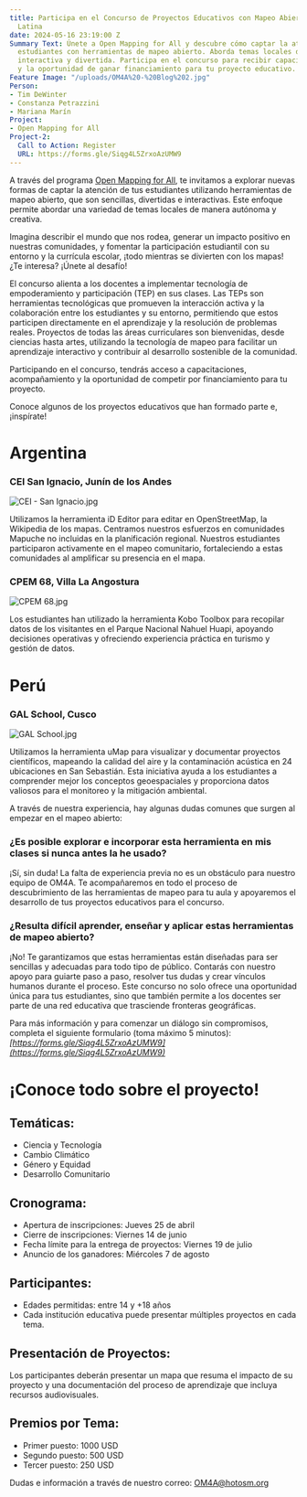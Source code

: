 ```yaml
---
title: Participa en el Concurso de Proyectos Educativos con Mapeo Abierto de América
  Latina
date: 2024-05-16 23:19:00 Z
Summary Text: Únete a Open Mapping for All y descubre cómo captar la atención de tus
  estudiantes con herramientas de mapeo abierto. Aborda temas locales de manera creativa,
  interactiva y divertida. Participa en el concurso para recibir capacitaciones, acompañamiento
  y la oportunidad de ganar financiamiento para tu proyecto educativo.
Feature Image: "/uploads/OM4A%20-%20Blog%202.jpg"
Person:
- Tim DeWinter
- Constanza Petrazzini
- Mariana Marín
Project:
- Open Mapping for All
Project-2:
  Call to Action: Register
  URL: https://forms.gle/Siqg4L5ZrxoAzUMW9
---
```


A través del programa [Open Mapping for All](https://www.hotosm.org/projects/open-mapping-for-all/), te invitamos a explorar nuevas formas de captar la atención de tus estudiantes utilizando herramientas de mapeo abierto, que son sencillas, divertidas e interactivas. Este enfoque permite abordar una variedad de temas locales de manera autónoma y creativa.

Imagina describir el mundo que nos rodea, generar un impacto positivo en nuestras comunidades, y fomentar la participación estudiantil con su entorno y la currícula escolar, ¡todo mientras se divierten con los mapas! ¿Te interesa? ¡Únete al desafío!

El concurso alienta a los docentes a implementar tecnología de empoderamiento y participación (TEP) en sus clases. Las TEPs son herramientas tecnológicas que promueven la interacción activa y la colaboración entre los estudiantes y su entorno, permitiendo que estos participen directamente en el aprendizaje y la resolución de problemas reales. Proyectos de todas las áreas curriculares son bienvenidas, desde ciencias hasta artes, utilizando la tecnología de mapeo para facilitar un aprendizaje interactivo y contribuir al desarrollo sostenible de la comunidad.

Participando en el concurso, tendrás acceso a capacitaciones, acompañamiento y la oportunidad de competir por financiamiento para tu proyecto.

Conoce algunos de los proyectos educativos que han formado parte e, ¡inspírate!

# Argentina
### CEI San Ignacio, Junín de los Andes
![CEI - San Ignacio.jpg](/uploads/CEI%20-%20San%20Ignacio.jpg)

Utilizamos la herramienta iD Editor para editar en OpenStreetMap, la Wikipedia de los mapas. Centramos nuestros esfuerzos en comunidades Mapuche no incluidas en la planificación regional. Nuestros estudiantes participaron activamente en el mapeo comunitario, fortaleciendo a estas comunidades al amplificar su presencia en el mapa.

### CPEM 68, Villa La Angostura
![CPEM 68.jpg](/uploads/CPEM%2068.jpg)

Los estudiantes han utilizado la herramienta Kobo Toolbox para recopilar datos de los visitantes en el Parque Nacional Nahuel Huapi, apoyando decisiones operativas y ofreciendo experiencia práctica en turismo y gestión de datos.

# Perú
### GAL School, Cusco
![GAL School.jpg](/uploads/GAL%20School.jpg)

Utilizamos la herramienta uMap para visualizar y documentar proyectos científicos, mapeando la calidad del aire y la contaminación acústica en 24 ubicaciones en San Sebastián. Esta iniciativa ayuda a los estudiantes a comprender mejor los conceptos geoespaciales y proporciona datos valiosos para el monitoreo y la mitigación ambiental.

A través de nuestra experiencia, hay algunas dudas comunes que surgen al empezar en el mapeo abierto:

### ¿Es posible explorar e incorporar esta herramienta en mis clases si nunca antes la he usado?

¡Sí, sin duda! La falta de experiencia previa no es un obstáculo para nuestro equipo de OM4A. Te acompañaremos en todo el proceso de descubrimiento de las herramientas de mapeo para tu aula y apoyaremos el desarrollo de tus proyectos educativos para el concurso.

### ¿Resulta difícil aprender, enseñar y aplicar estas herramientas de mapeo abierto?

¡No! Te garantizamos que estas herramientas están diseñadas para ser sencillas y adecuadas para todo tipo de público. Contarás con nuestro apoyo para guiarte paso a paso, resolver tus dudas y crear vínculos humanos durante el proceso. Este concurso no solo ofrece una oportunidad única para tus estudiantes, sino que también permite a los docentes ser parte de una red educativa que trasciende fronteras geográficas.

Para más información y para comenzar un diálogo sin compromisos, completa el siguiente formulario (toma máximo 5 minutos): *[https://forms.gle/Siqg4L5ZrxoAzUMW9](https://forms.gle/Siqg4L5ZrxoAzUMW9)*

# ¡Conoce todo sobre el proyecto!

## Temáticas:
* Ciencia y Tecnología
* Cambio Climático
* Género y Equidad
* Desarrollo Comunitario

## Cronograma:
* Apertura de inscripciones: Jueves 25 de abril
* Cierre de inscripciones: Viernes 14 de junio
* Fecha límite para la entrega de proyectos: Viernes 19 de julio
* Anuncio de los ganadores: Miércoles 7 de agosto

## Participantes:
* Edades permitidas: entre 14 y +18 años
* Cada institución educativa puede presentar múltiples proyectos en cada tema.

## Presentación de Proyectos:
Los participantes deberán presentar un mapa que resuma el impacto de su proyecto y una documentación del proceso de aprendizaje que incluya recursos audiovisuales.

## Premios por Tema:
* Primer puesto: 1000 USD
* Segundo puesto: 500 USD
* Tercer puesto: 250 USD

Dudas e información a través de nuestro correo: [OM4A@hotosm.org](mailto:OM4A@hotosm.org)